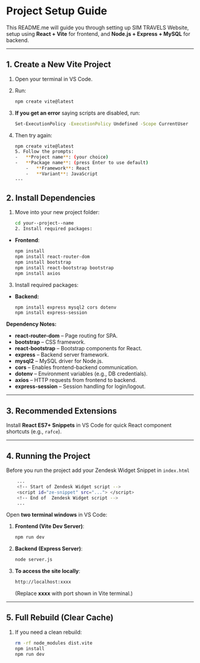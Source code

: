 # Project Setup Guide

This README.me will guide you through setting up SIM TRAVELS Website, setup using **React + Vite** for frontend, and **Node.js + Express + MySQL** for backend.

---

## 1. Create a New Vite Project

1. Open your terminal in VS Code.
2. Run:
   ```bash
   npm create vite@latest
3. **If you get an error** saying scripts are disabled, run:

    ```bash
    Set-ExecutionPolicy -ExecutionPolicy Undefined -Scope CurrentUser
    ```

4. Then try again:

    ```bash
    npm create vite@latest
    5. Follow the prompts:
    -   **Project name**: (your choice)
    -   **Package name**: (press Enter to use default)
        -   **Framework**: React
        -   **Variant**: JavaScript
    ---

## 2. Install Dependencies

1. Move into your new project folder:

    ```bash
    cd your--project--name
    2. Install required packages:
    ```

- **Frontend**:

    ```bash
    npm install
    npm install react-router-dom
    npm install bootstrap
    npm install react-bootstrap bootstrap
    npm install axios
    ```

3. Install required packages:

- **Backend:**

    ```bash
    npm install express mysql2 cors dotenv
    npm install express-session
    ```

**Dependency Notes:**
 -   **react-router-dom** – Page routing for SPA.
 -   **bootstrap** – CSS framework.
 -   **react-bootstrap** – Bootstrap components for React.
 -   **express** – Backend server framework.
 -   **mysql2** – MySQL driver for Node.js.
 -   **cors** – Enables frontend-backend communication.
 -   **dotenv** – Environment variables (e.g., DB credentials).
 -   **axios** – HTTP requests from frontend to backend.
 -   **express-session** – Session handling for login/logout.

---

## 3. Recommended Extensions

Install **React ES7+ Snippets** in VS Code for quick React component shortcuts (e.g., `rafce`).

---
## 4. Running the Project

Before you run the project add your Zendesk Widget Snippet in `index.html`

```bash
    ...
    <!-- Start of Zendesk Widget script -->
    <script id="ze-snippet" src="..."> </script>
    <!-- End of  Zendesk Widget script -->
    ...
```

Open **two terminal windows** in VS Code:

1. **Frontend (Vite Dev Server)**:

    ```bash
    npm run dev
    ```

2. **Backend (Express Server)**:

    ```bash
    node server.js
    ```

3. **To access the site locally**:

    ```bash
    http://localhost:xxxx
    ```
    (Replace **xxxx** with port shown in Vite terminal.)


---
## 5. Full Rebuild (Clear Cache)

1. If you need a clean rebuild:

    ```bash
    rm -rf node_modules dist.vite
    npm install
    npm run dev
    ```
